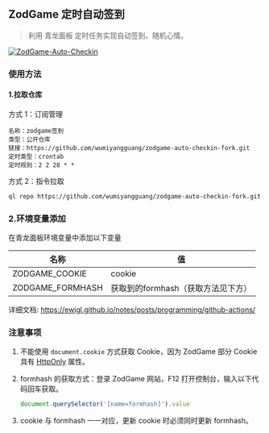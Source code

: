 ## ZodGame 定时自动签到

> 利用 青龙面板 定时任务实现自动签到。随机心情。

[![ZodGame-Auto-Checkin](https://github.com/ewigl/zodgame-auto-checkin/actions/workflows/Checkin.yml/badge.svg)](https://github.com/ewigl/zodgame-auto-checkin/actions/workflows/Checkin.yml)

### 使用方法

 #### 1.拉取仓库

方式 1：订阅管理

```text
名称：zodgame签到
类型：公开仓库
链接：https://github.com/wumiyangguang/zodgame-auto-checkin-fork.git
定时类型：crontab
定时规则：2 2 28 * *
```

方式 2：指令拉取

```sh
ql repo https://github.com/wumiyangguang/zodgame-auto-checkin-fork.git
```

### 2.环境变量添加

在青龙面板环境变量中添加以下变量

| 名称                          | 值                |
|-----------------------------|------------------|
| ZODGAME_COOKIE              | cookie           |
| ZODGAME_FORMHASH            | 获取到的formhash（获取方法见下方）  | 


详细文档: https://ewigl.github.io/notes/posts/programming/github-actions/
### 注意事项

1. 不能使用 `document.cookie` 方式获取 Cookie，因为 ZodGame 部分 Cookie 具有 [HttpOnly](https://developer.mozilla.org/zh-CN/docs/Web/HTTP/Guides/Cookies#%E9%99%90%E5%88%B6%E8%AE%BF%E9%97%AE_cookie) 属性。

2. formhash 的获取方式：登录 ZodGame 网站，F12 打开控制台，输入以下代码回车获取。

   ```Javascript
   document.querySelector('[name=formhash]').value
   ```

3. cookie 与 formhash 一一对应，更新 cookie 时必须同时更新 formhash。
